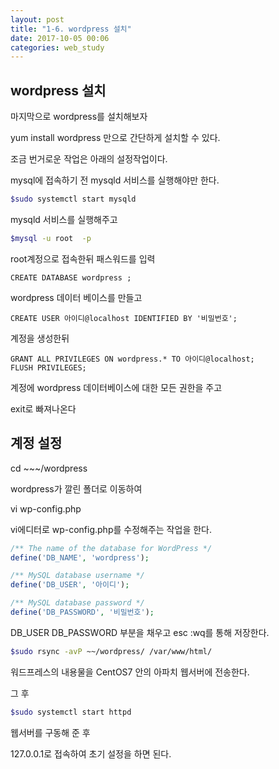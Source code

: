 ```yaml
---
layout: post
title: "1-6. wordpress 설치"
date: 2017-10-05 00:06
categories: web_study
---
```

## wordpress 설치

마지막으로 wordpress를 설치해보자

yum install wordpress 만으로 간단하게 설치할 수 있다.

조금 번거로운 작업은 아래의 설정작업이다.

mysql에 접속하기 전 mysqld 서비스를 실행해야만 한다.

```bash
$sudo systemctl start mysqld
```

mysqld 서비스를 실행해주고

```bash
$mysql -u root  -p
```

root계정으로 접속한뒤 패스워드를 입력

```mysql
CREATE DATABASE wordpress ;
```

wordpress 데이터 베이스를 만들고

```mysql
CREATE USER 아이디@localhost IDENTIFIED BY '비밀번호';
```

계정을 생성한뒤

```mysql
GRANT ALL PRIVILEGES ON wordpress.* TO 아이디@localhost;
FLUSH PRIVILEGES;
```

계정에 wordpress 데이터베이스에 대한 모든 권한을 주고

exit로 빠져나온다

## 계정 설정

cd ~~~/wordpress

wordpress가 깔린 폴더로 이동하여

vi wp-config.php

vi에디터로 wp-config.php를 수정해주는 작업을 한다.

```php
/** The name of the database for WordPress */
define('DB_NAME', 'wordpress');

/** MySQL database username */
define('DB_USER', '아이디');

/** MySQL database password */
define('DB_PASSWORD', '비밀번호');
```

DB_USER DB_PASSWORD 부분을 채우고 esc :wq를 통해 저장한다.

```bash
$sudo rsync -avP ~~/wordpress/ /var/www/html/
```

워드프레스의 내용물을 CentOS7 안의 아파치 웹서버에 전송한다.

그 후

```bash
$sudo systemctl start httpd
```

웹서버를 구동해 준 후

127.0.0.1로 접속하여 초기 설정을 하면 된다.
